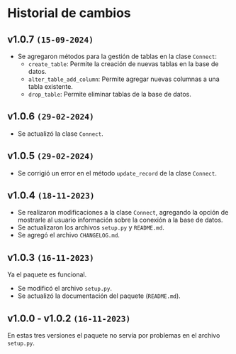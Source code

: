 # Historial de cambios

## v1.0.7 `(15-09-2024)`

- Se agregaron métodos para la gestión de tablas en la clase `Connect`:
  - `create_table`: Permite la creación de nuevas tablas en la base de datos.
  - `alter_table_add_column`: Permite agregar nuevas columnas a una tabla existente.
  - `drop_table`: Permite eliminar tablas de la base de datos.

## v1.0.6 `(29-02-2024)`

- Se actualizó la clase `Connect`.

## v1.0.5 `(29-02-2024)`

- Se corrigió un error en el método `update_record` de la clase `Connect`.

## v1.0.4 `(18-11-2023)`

- Se realizaron modificaciones a la clase `Connect`, agregando la opción de mostrarle al usuario información sobre la conexión a la base de datos.
- Se actualizaron los archivos `setup.py` y `README.md`.
- Se agregó el archivo `CHANGELOG.md`.

## v1.0.3 `(16-11-2023)`

Ya el paquete es funcional.

- Se modificó el archivo `setup.py`.
- Se actualizó la documentación del paquete (`README.md`).

## v1.0.0 - v1.0.2 `(16-11-2023)`

En estas tres versiones el paquete no servía por problemas en el archivo `setup.py`.
